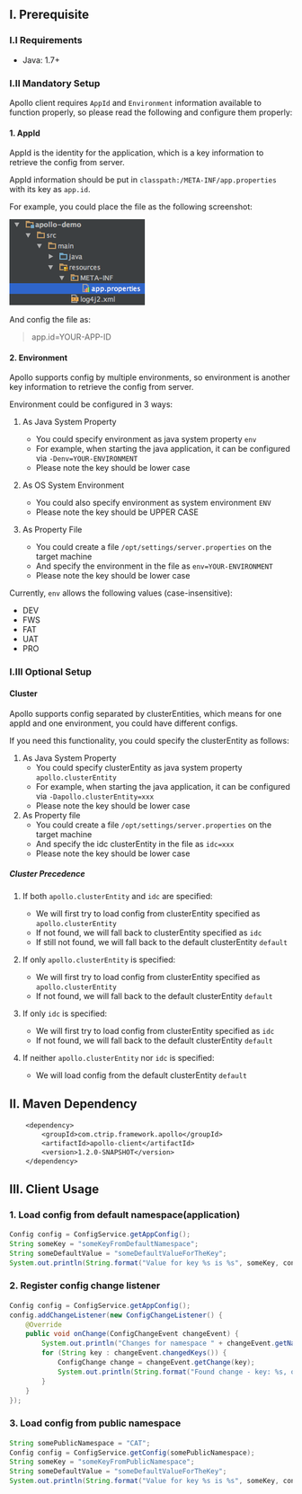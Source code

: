 ## I. Prerequisite

### I.I Requirements

* Java: 1.7+

### I.II Mandatory Setup
Apollo client requires `AppId` and `Environment` information available to function properly, so please read the following and configure them properly:

#### 1. AppId

AppId is the identity for the application, which is a key information to retrieve the config from server.

AppId information should be put in `classpath:/META-INF/app.properties` with its key as `app.id`.

For example, you could place the file as the following screenshot:

![app.properties example](doc/pic/app-id-location.png)

And config the file as:

> app.id=YOUR-APP-ID

#### 2. Environment

Apollo supports config by multiple environments, so environment is another key information to retrieve the config from server.

Environment could be configured in 3 ways:

1. As Java System Property
	* You could specify environment as java system property `env`
	* For example, when starting the java application, it can be configured via `-Denv=YOUR-ENVIRONMENT`
	* Please note the key should be lower case

2. As OS System Environment
	* You could also specify environment as system environment `ENV`
	* Please note the key should be UPPER CASE

3. As Property File
	* You could create a file `/opt/settings/server.properties` on the target machine
	* And specify the environment in the file as `env=YOUR-ENVIRONMENT`
	* Please note the key should be lower case

Currently, `env` allows the following values (case-insensitive):

* DEV
* FWS
* FAT
* UAT
* PRO

### I.III Optional Setup

#### Cluster

Apollo supports config separated by clusterEntities, which means for one appId and one environment, you could have different configs.

If you need this functionality, you could specify the clusterEntity as follows:

1. As Java System Property
	* You could specify clusterEntity as java system property `apollo.clusterEntity`
	* For example, when starting the java application, it can be configured via `-Dapollo.clusterEntity=xxx`
	* Please note the key should be lower case
2. As Property file
	* You could create a file `/opt/settings/server.properties` on the target machine
	* And specify the idc clusterEntity in the file as `idc=xxx`
	* Please note the key should be lower case

##### Cluster Precedence

1. If both `apollo.clusterEntity` and `idc` are specified:
	* We will first try to load config from clusterEntity specified as `apollo.clusterEntity`
	* If not found, we will fall back to clusterEntity specified as `idc`
	* If still not found, we will fall back to the default clusterEntity `default`

2. If only `apollo.clusterEntity` is specified:
	* We will first try to load config from clusterEntity specified as `apollo.clusterEntity`
	* If not found, we will fall back to the default clusterEntity `default`

3. If only `idc` is specified:
	* We will first try to load config from clusterEntity specified as `idc`
	* If not found, we will fall back to the default clusterEntity `default`

4. If neither `apollo.clusterEntity` nor `idc` is specified:
	* We will load config from the default clusterEntity `default`

## II. Maven Dependency
		<dependency>
			<groupId>com.ctrip.framework.apollo</groupId>
			<artifactId>apollo-client</artifactId>
			<version>1.2.0-SNAPSHOT</version>
		</dependency>

## III. Client Usage

### 1. Load config from default namespace(application)
```java
Config config = ConfigService.getAppConfig();
String someKey = "someKeyFromDefaultNamespace";
String someDefaultValue = "someDefaultValueForTheKey";
System.out.println(String.format("Value for key %s is %s", someKey, config.getProperty(someKey, someDefaultValue)));
```

### 2. Register config change listener
```java
Config config = ConfigService.getAppConfig();
config.addChangeListener(new ConfigChangeListener() {
	@Override
	public void onChange(ConfigChangeEvent changeEvent) {
		System.out.println("Changes for namespace " + changeEvent.getNamespace());
		for (String key : changeEvent.changedKeys()) {
			ConfigChange change = changeEvent.getChange(key);
			System.out.println(String.format("Found change - key: %s, oldValue: %s, newValue: %s, changeType: %s", change.getPropertyName(), change.getOldValue(), change.getNewValue(), change.getChangeType()));
		}
	}
});
```

### 3. Load config from public namespace
```java
String somePublicNamespace = "CAT";
Config config = ConfigService.getConfig(somePublicNamespace);
String someKey = "someKeyFromPublicNamespace";
String someDefaultValue = "someDefaultValueForTheKey";
System.out.println(String.format("Value for key %s is %s", someKey, config.getProperty(someKey, someDefaultValue)));
```

